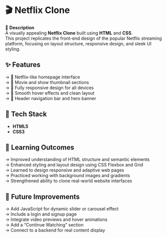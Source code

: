 # 🎬 Netflix Clone

📖 **Description**  
A visually appealing **Netflix Clone** built using **HTML** and **CSS**.  
This project replicates the front-end design of the popular Netflix streaming platform, focusing on layout structure, responsive design, and sleek UI styling.

## ✨ **Features**
-> 🎥 Netflix-like homepage interface  
-> 🍿 Movie and show thumbnail sections  
-> 📱 Fully responsive design for all devices  
-> 🎨 Smooth hover effects and clean layout  
-> 🧭 Header navigation bar and hero banner  

## 🧩 **Tech Stack**
- **HTML5**  
- **CSS3**

## 🧠 **Learning Outcomes**
-> Improved understanding of HTML structure and semantic elements  
-> Enhanced styling and layout design using CSS Flexbox and Grid  
-> Learned to design responsive and adaptive web pages  
-> Practiced working with background images and gradients  
-> Strengthened ability to clone real-world website interfaces  

## 🚀 **Future Improvements**
-> Add JavaScript for dynamic slider or carousel effect  
-> Include a login and signup page  
-> Integrate video previews and hover animations  
-> Add a “Continue Watching” section  
-> Connect to a backend for real content display  

